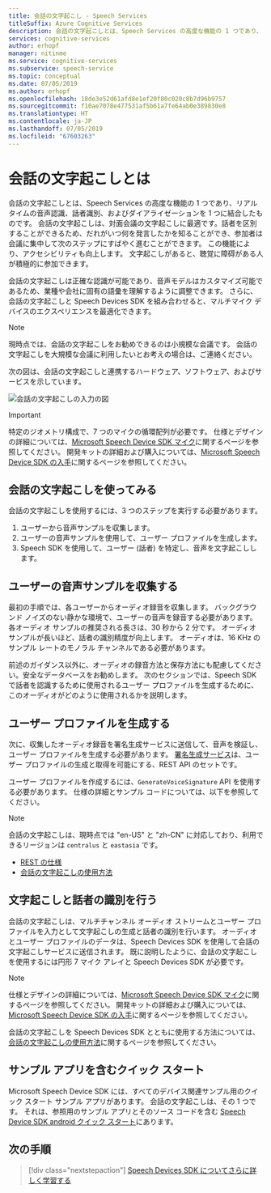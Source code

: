 ```yaml
---
title: 会話の文字起こし - Speech Services
titleSuffix: Azure Cognitive Services
description: 会話の文字起こしとは、Speech Services の高度な機能の 1 つであり、リアルタイムの音声認識、話者識別、およびダイアライゼーションを 1 つに結合したものです。 会話の文字起こしは、対面会議の文字起こしに最適です。話者を区別することができるため、だれがいつ何を発言したかを知ることができ、参加者は会議に集中して次のステップにすばやく進むことができます。 この機能により、アクセシビリティも向上します。 文字起こしがあると、聴覚に障碍がある人が積極的に参加できます。
services: cognitive-services
author: erhopf
manager: nitinme
ms.service: cognitive-services
ms.subservice: speech-service
ms.topic: conceptual
ms.date: 07/05/2019
ms.author: erhopf
ms.openlocfilehash: 18de3e52d61afd8e1ef20f80c020c8b7d96b9757
ms.sourcegitcommit: f10ae7078e477531af5b61a7fe64ab0e389830e8
ms.translationtype: HT
ms.contentlocale: ja-JP
ms.lasthandoff: 07/05/2019
ms.locfileid: "67603263"
---
```

# <a name="what-is-conversation-transcription"></a>会話の文字起こしとは

会話の文字起こしとは、Speech Services の高度な機能の 1 つであり、リアルタイムの音声認識、話者識別、およびダイアライゼーションを 1 つに結合したものです。 会話の文字起こしは、対面会議の文字起こしに最適です。話者を区別することができるため、だれがいつ何を発言したかを知ることができ、参加者は会議に集中して次のステップにすばやく進むことができます。 この機能により、アクセシビリティも向上します。 文字起こしがあると、聴覚に障碍がある人が積極的に参加できます。   

会話の文字起こしは正確な認識が可能であり、音声モデルはカスタマイズ可能であるため、業種や会社に固有の語彙を理解するように調整できます。 さらに、会話の文字起こしと Speech Devices SDK を組み合わせると、マルチマイク デバイスのエクスペリエンスを最適化できます。

>[!NOTE]
> 現時点では、会話の文字起こしをお勧めできるのは小規模な会議です。 会話の文字起こしを大規模な会議に利用したいとお考えの場合は、ご連絡ください。

次の図は、会話の文字起こしと連携するハードウェア、ソフトウェア、およびサービスを示しています。

![会話の文字起こしの入力の図](media/scenarios/conversation-transcription-service.png)

>[!IMPORTANT]
> 特定のジオメトリ構成で、7 つのマイクの循環配列が必要です。 仕様とデザインの詳細については、[Microsoft Speech Device SDK マイク](https://aka.ms/cts/microphone)に関するページを参照してください。 開発キットの詳細および購入については、[Microsoft Speech Device SDK の入手](https://aka.ms/cts/getsdk)に関するページを参照してください。

## <a name="get-started-with-conversation-transcription"></a>会話の文字起こしを使ってみる

会話の文字起こしを使用するには、3 つのステップを実行する必要があります。

1. ユーザーから音声サンプルを収集します。
2. ユーザーの音声サンプルを使用して、ユーザー プロファイルを生成します。
3. Speech SDK を使用して、ユーザー (話者) を特定し、音声を文字起こしします。

## <a name="collect-user-voice-samples"></a>ユーザーの音声サンプルを収集する

最初の手順では、各ユーザーからオーディオ録音を収集します。 バックグラウンド ノイズのない静かな環境で、ユーザーの音声を録音する必要があります。 各オーディオ サンプルの推奨される長さは、30 秒から 2 分です。 オーディオ サンプルが長いほど、話者の識別精度が向上します。 オーディオは、16 KHz のサンプル レートのモノラル チャンネルである必要があります。

前述のガイダンス以外に、オーディオの録音方法と保存方法にも配慮してください。安全なデータベースをお勧めします。 次のセクションでは、Speech SDK で話者を認識するために使用されるユーザー プロファイルを生成するために、このオーディオがどのように使用されるかを説明します。

## <a name="generate-user-profiles"></a>ユーザー プロファイルを生成する

次に、収集したオーディオ録音を署名生成サービスに送信して、音声を検証し、ユーザー プロファイルを生成する必要があります。 [署名生成サービス](https://aka.ms/cts/signaturegenservice)は、ユーザー プロファイルの生成と取得を可能にする、REST API のセットです。

ユーザー プロファイルを作成するには、`GenerateVoiceSignature` API を使用する必要があります。 仕様の詳細とサンプル コードについては、以下を参照してください。

> [!NOTE]
> 会話の文字起こしは、現時点では "en-US" と "zh-CN" に対応しており、利用できるリージョンは `centralus` と `eastasia` です。

* [REST の仕様](https://aka.ms/cts/signaturegenservice)
* [会話の文字起こしの使用方法](https://aka.ms/cts/howto)

## <a name="transcribe-and-identify-speakers"></a>文字起こしと話者の識別を行う

会話の文字起こしは、マルチチャンネル オーディオ ストリームとユーザー プロファイルを入力として文字起こしの生成と話者の識別を行います。 オーディオとユーザー プロファイルのデータは、Speech Devices SDK を使用して会話の文字起こしサービスに送信されます。 既に説明したように、会話の文字起こしを使用するには円形 7 マイク アレイと Speech Devices SDK が必要です。

>[!NOTE]
> 仕様とデザインの詳細については、[Microsoft Speech Device SDK マイク](https://aka.ms/cts/microphone)に関するページを参照してください。 開発キットの詳細および購入については、[Microsoft Speech Device SDK の入手](https://aka.ms/cts/getsdk)に関するページを参照してください。

会話の文字起こしを Speech Devices SDK とともに使用する方法については、[会話の文字起こしの使用方法](https://aka.ms/cts/howto)に関するページを参照してください。


## <a name="quick-start-with-a-sample-app"></a>サンプル アプリを含むクイック スタート

Microsoft Speech Device SDK には、すべてのデバイス関連サンプル用のクイック スタート サンプル アプリがあります。 会話の文字起こしは、その 1 つです。 それは、参照用のサンプル アプリとそのソース コードを含む [Speech Device SDK android クイック スタート](https://aka.ms/sdsdk-quickstart)にあります。

## <a name="next-steps"></a>次の手順

> [!div class="nextstepaction"]
> [Speech Devices SDK についてさらに詳しく学習する](speech-devices-sdk.md)

